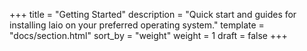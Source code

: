 +++
title = "Getting Started"
description = "Quick start and guides for installing laio on your preferred operating system."
template = "docs/section.html"
sort_by = "weight"
weight = 1
draft = false
+++
